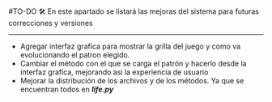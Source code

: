 #TO-DO 🛠️
En este apartado se listará las mejoras del sistema para futuras correcciones y versiones
<hr>

- Agregar interfaz grafica para mostrar la grilla del juego y como va evolucionando el patron elegido.
- Cambiar el método con el que se carga el patrón y hacerlo desde la interfaz grafica, mejorando asi la
  experiencia de usuario
- Mejorar la distribución de los archivos y de los métodos. Ya que se encuentran todos en _**life.py**_